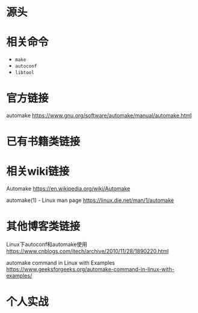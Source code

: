 
# 源头

# 相关命令

- `make`
- `autoconf`
- `libtool`

# 官方链接

automake https://www.gnu.org/software/automake/manual/automake.html

# 已有书籍类链接

# 相关wiki链接

Automake https://en.wikipedia.org/wiki/Automake

automake(1) - Linux man page https://linux.die.net/man/1/automake

# 其他博客类链接

Linux下autoconf和automake使用 https://www.cnblogs.com/itech/archive/2010/11/28/1890220.html

automake command in Linux with Examples https://www.geeksforgeeks.org/automake-command-in-linux-with-examples/

# 个人实战
